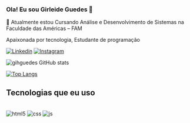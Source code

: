 ###  Ola! Eu sou Girleide Guedes 👋
🌱 Atualmente estou Cursando Análise e Desenvolvimento de Sistemas na Faculdade das Américas – FAM

   Apaixonada por tecnologia, Estudante de programação
   
[![Linkedin](https://img.shields.io/badge/LinkedIn-0077B5?style=for-the-badge&logo=linkedin&logoColor=white)](https://www.linkedin.com/in/girleideguedes/)
[![Instagram](https://img.shields.io/badge/Instagram-E4405F?style=for-the-badge&logo=instagram&logoColor=white)](https://www.instagram.com/guedesgihh/)

![gihguedes GitHub stats](https://github-readme-stats.vercel.app/api?username=gihguedes&show_icons=true&theme=radical)

[![Top Langs](https://github-readme-stats.vercel.app/api/top-langs/?username=gihguedes)](https://github.com/anuraghazra/github-readme-stats)
## Tecnologias que eu uso
<div style="display: inline_block"><br/>
  <img  align="center" alt="html5" src="https://img.shields.io/badge/HTML5-E34F26?style=for-the-badge&logo=html5&logoColor=white"/>
  <img  align="center" alt="css" src="https://img.shields.io/badge/CSS3-1572B6?style=for-the-badge&logo=css3&logoColor=white"/>
  <img  align="center" alt="js" src="https://img.shields.io/badge/JavaScript-F7DF1E?style=for-the-badge&logo=javascript&logoColor=black"/>
</div><br/>
